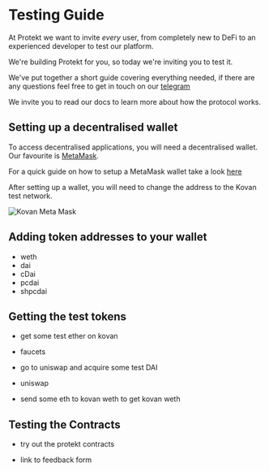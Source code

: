 # Testing Guide

At Protekt we want to invite *every* user, from completely new to DeFi to an experienced developer to test our platform. 

We're building Protekt for you, so today we're inviting you to test it.

We've put together a short guide covering everything needed, if there are any questions feel free to get in touch on our [telegram](https://t.me/protektdefi)

We invite you to read our docs to learn more about how the protocol works.

## Setting up a decentralised wallet
To access decentralised applications, you will need a decentralised wallet. Our favourite is [MetaMask](https://metamask.io/).

For a quick guide on how to setup a MetaMask wallet take a look [here](https://www.youtube.com/watch?v=yWfZnjkhhhg&t=459s)

After setting up a wallet, you will need to change the address to the Kovan test network.

![Kovan Meta Mask](../img/kovan-meta-mask.png)


## Adding token addresses to your wallet
- weth
- dai
- cDai
- pcdai
- shpcdai


## Getting the test tokens

* get some test ether on kovan
- faucets

* go to uniswap and acquire some test DAI 
- uniswap

* send some eth to kovan weth to get kovan weth

## Testing the Contracts

* try out the protekt contracts

* link to feedback form
